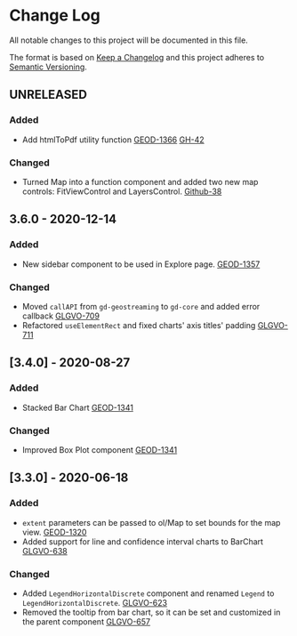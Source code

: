# Change Log
All notable changes to this project will be documented in this file.

The format is based on [Keep a Changelog](http://keepachangelog.com/) 
and this project adheres to [Semantic Versioning](http://semver.org/).

## UNRELEASED

### Added
- Add htmlToPdf utility function
  [GEOD-1366](https://opensource.ncsa.illinois.edu/jira/browse/GEOD-1366)
  [GH-42](https://github.com/geostreams/geodashboard/issues/42)

### Changed
- Turned Map into a function component and added two new map controls: FitViewControl and LayersControl.
  [Github-38](https://github.com/geostreams/geodashboard/issues/38)

## 3.6.0 - 2020-12-14

### Added
- New sidebar component to be used in Explore page.
  [GEOD-1357](https://opensource.ncsa.illinois.edu/jira/browse/GEOD-1357)

### Changed
- Moved `callAPI` from `gd-geostreaming` to `gd-core` and added error callback
  [GLGVO-709](https://opensource.ncsa.illinois.edu/jira/browse/GLGVO-709)
- Refactored `useElementRect` and fixed charts' axis titles' padding
  [GLGVO-711](https://opensource.ncsa.illinois.edu/jira/browse/GLGVO-711)

## [3.4.0] - 2020-08-27
### Added
- Stacked Bar Chart
  [GEOD-1341](https://opensource.ncsa.illinois.edu/jira/browse/GEOD-1341)

### Changed
- Improved Box Plot component
  [GEOD-1341](https://opensource.ncsa.illinois.edu/jira/browse/GEOD-1341)

## [3.3.0] - 2020-06-18

### Added
- `extent` parameters can be passed to ol/Map to set bounds for the map view.
  [GEOD-1320](https://opensource.ncsa.illinois.edu/jira/browse/GEOD-1320)
- Added support for line and confidence interval charts to BarChart
  [GLGVO-638](https://opensource.ncsa.illinois.edu/jira/browse/GLGVO-638)

### Changed
- Added `LegendHorizontalDiscrete` component and renamed `Legend` to `LegendHorizontalDiscrete`.
  [GLGVO-623](https://opensource.ncsa.illinois.edu/jira/browse/GLGVO-623)
 - Removed the tooltip from bar chart, so it can be set and customized in the parent component
   [GLGVO-657](https://opensource.ncsa.illinois.edu/jira/browse/GLGVO-657)

